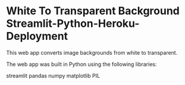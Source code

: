 # White To Transparent Background Streamlit-Python-Heroku-Deployment

This web app converts image backgrounds from white to transparent.

The web app was built in Python using the following libraries:

  streamlit
  pandas
  numpy
  matplotlib
  PIL
